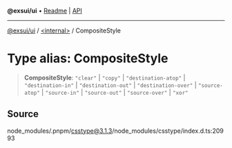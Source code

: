 **@exsui/ui** • [Readme](../../README.md) \| [API](../../globals.md)

***

[@exsui/ui](../../README.md) / [\<internal\>](../README.md) / CompositeStyle

# Type alias: CompositeStyle

> **CompositeStyle**: `"clear"` \| `"copy"` \| `"destination-atop"` \| `"destination-in"` \| `"destination-out"` \| `"destination-over"` \| `"source-atop"` \| `"source-in"` \| `"source-out"` \| `"source-over"` \| `"xor"`

## Source

node\_modules/.pnpm/csstype@3.1.3/node\_modules/csstype/index.d.ts:20993

